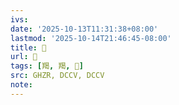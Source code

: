 ```yaml
---
ivs:
date: '2025-10-13T11:31:38+08:00'
lastmod: '2025-10-14T21:46:45-08:00'
title: 󰪊
url: 󰪊
tags: [羯, 羯, 𦍾]
src: GHZR, DCCV, DCCV
note:
---
```

